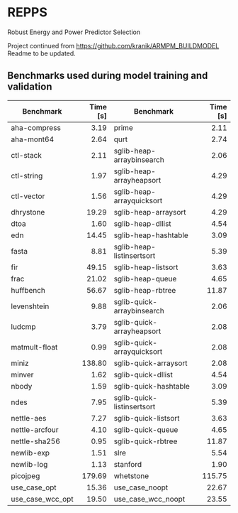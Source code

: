 # REPPS
Robust Energy and Power Predictor Selection

Project continued from https://github.com/kranik/ARMPM_BUILDMODEL
Readme to be updated.

## Benchmarks used during model training and validation

| Benchmark           | Time [s] | Benchmark                  | Time [s] |
|---------------------|---------:|----------------------------|---------:|
| aha-compress        |     3.19 | prime                      |     2.11 |
| aha-mont64          |     2.64 | qurt                       |     2.74 |
| ctl-stack           |     2.11 | sglib-heap-arraybinsearch  |     2.06 |
| ctl-string          |     1.97 | sglib-heap-arrayheapsort   |     4.29 |
| ctl-vector          |     1.56 | sglib-heap-arrayquicksort  |     4.29 |
| dhrystone           |    19.29 | sglib-heap-arraysort       |     4.29 |
| dtoa                |     1.60 | sglib-heap-dllist          |     4.54 |
| edn                 |    14.45 | sglib-heap-hashtable       |     3.09 |
| fasta               |     8.81 | sglib-heap-listinsertsort  |     5.39 |
| fir                 |    49.15 | sglib-heap-listsort        |     3.63 |
| frac                |    21.02 | sglib-heap-queue           |     4.65 |
| huffbench           |    56.67 | sglib-heap-rbtree          |    11.87 |
| levenshtein         |     9.88 | sglib-quick-arraybinsearch |     2.06 |
| ludcmp              |     3.79 | sglib-quick-arrayheapsort  |     2.08 |
| matmult-float       |     0.99 | sglib-quick-arrayquicksort |     2.08 |
| miniz               |   138.80 | sglib-quick-arraysort      |     2.08 |
| minver              |     1.62 | sglib-quick-dllist         |     4.54 |
| nbody               |     1.59 | sglib-quick-hashtable      |     3.09 |
| ndes                |     7.95 | sglib-quick-listinsertsort |     5.39 |
| nettle-aes          |     7.27 | sglib-quick-listsort       |     3.63 |
| nettle-arcfour      |     4.10 | sglib-quick-queue          |     4.65 |
| nettle-sha256       |     0.95 | sglib-quick-rbtree         |    11.87 |
| newlib-exp          |     1.51 | slre                       |     5.54 |
| newlib-log          |     1.13 | stanford                   |     1.90 |
| picojpeg            |   179.69 | whetstone                  |   115.75 |
| use\_case\_opt      |    15.36 | use\_case\_noopt           |    22.67 |
| use\_case\_wcc\_opt |    19.50 | use\_case\_wcc\_noopt      |    23.55 |
